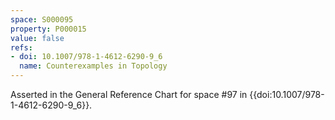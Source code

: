 ```yaml
---
space: S000095
property: P000015
value: false
refs:
- doi: 10.1007/978-1-4612-6290-9_6
  name: Counterexamples in Topology
---
```



Asserted in the General Reference Chart for space #97 in
{{doi:10.1007/978-1-4612-6290-9_6}}.
